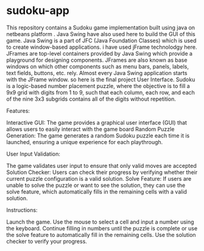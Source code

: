# sudoku-app
This repository contains a Sudoku game implementation built  using   java  on netbeans platform  . 
Java Swing have also used here to build the GUI of this game.
Java Swing is a part of JFC (Java Foundation Classes) which is used to create window-based applications.
i have used jFrame technolodgy here.
 JFrames are top-level containers provided by Java Swing which provide a playground for designing components. JFrames are also known as base windows on which other components such as menu bars, panels, labels, text fields, buttons, etc. rely. Almost every Java Swing application starts with the JFrame window.
 so here is the final project User Interface. Sudoku is a logic-based number placement puzzle, where the objective is to fill a 9x9 grid with digits from 1 to 9, such that each column, each row, and each of the nine 3x3 subgrids contains all of the digits without repetition.
 
 Features:
 
 Interactive GUI: The game provides a graphical user interface (GUI) that allows users to easily interact with the game board Random Puzzle Generation: The game generates a random Sudoku puzzle each time it is launched, ensuring a unique experience for each playthrough.

 
  User Input Validation:
  
  The game validates user input to ensure that only valid moves are accepted 
 Solution Checker: Users can check their progress by verifying whether their current puzzle configuration is a valid solution.
Solve Feature: If users are unable to solve the puzzle or want to see the solution, they can use the solve feature, which automatically fills in the remaining cells with a valid solution.



Instructions:

Launch the game.    Use the mouse to select a cell and input a number using the keyboard.
Continue filling in numbers until the puzzle is complete or use the solve feature to automatically fill in the remaining cells.
Use the solution checker to verify your progress.
